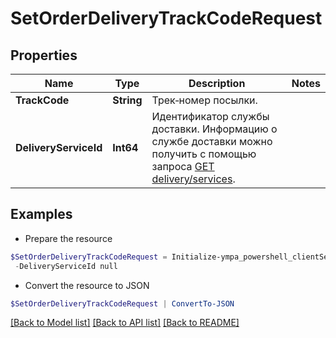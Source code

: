 # SetOrderDeliveryTrackCodeRequest
## Properties

Name | Type | Description | Notes
------------ | ------------- | ------------- | -------------
**TrackCode** | **String** | Трек‑номер посылки. | 
**DeliveryServiceId** | **Int64** | Идентификатор службы доставки. Информацию о службе доставки можно получить с помощью запроса [GET delivery/services](../../reference/orders/getDeliveryServices.md). | 

## Examples

- Prepare the resource
```powershell
$SetOrderDeliveryTrackCodeRequest = Initialize-ympa_powershell_clientSetOrderDeliveryTrackCodeRequest  -TrackCode null `
 -DeliveryServiceId null
```

- Convert the resource to JSON
```powershell
$SetOrderDeliveryTrackCodeRequest | ConvertTo-JSON
```

[[Back to Model list]](../README.md#documentation-for-models) [[Back to API list]](../README.md#documentation-for-api-endpoints) [[Back to README]](../README.md)

